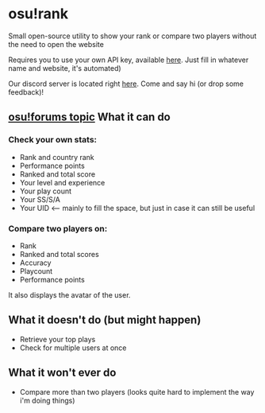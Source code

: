 # osu!rank
Small open-source utility to show your rank or compare two players without the need to open the website

Requires you to use your own API key, available [here](http://osu.ppy.sh/p/api). Just fill in whatever name and website, it's automated)

Our discord server is located right [here](https://discord.gg/Uydavrp). Come and say hi (or drop some feedback)! 

[osu!forums topic](https://osu.ppy.sh/forum/t/478865)
What it can do
--------------
### Check your own stats:
* Rank and country rank
* Performance points
* Ranked and total score
* Your level and experience
* Your play count
* Your SS/S/A
* Your UID <-- mainly to fill the space, but just in case it can still be useful

### Compare two players on:
* Rank
* Ranked and total scores
* Accuracy
* Playcount
* Performance points

It also displays the avatar of the user.

What it doesn't do (but might happen)
------------------------------------
* Retrieve your top plays
* Check for multiple users at once

What it won't ever do
---------------------
* Compare more than two players (looks quite hard to implement the way i'm doing things)
